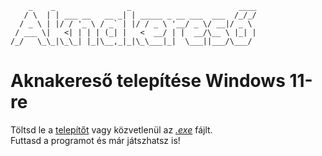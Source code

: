 ```
    _    _                _                        ____ 
   / \  | | ___ __   __ _| | _____ _ __ ___  ___  /_/_/
  / _ \ | |/ / '_ \ / _` | |/ / _ \ '__/ _ \/ __|/ _ \ 
 / ___ \|   <| | | | (_| |   <  __/ | |  __/\__ \ |_| |
/_/   \_\_|\_\_| |_|\__,_|_|\_\___|_|  \___||___/\___/ 
```
# Aknakereső telepítése Windows 11-re

Töltsd le a [telepítőt](../inno-setup/scripts/Output/minesweeper_setup.exe) vagy közvetlenül az [_.exe_](windows-exe.md) fájlt.\
Futtasd a programot és már játszhatsz is!

